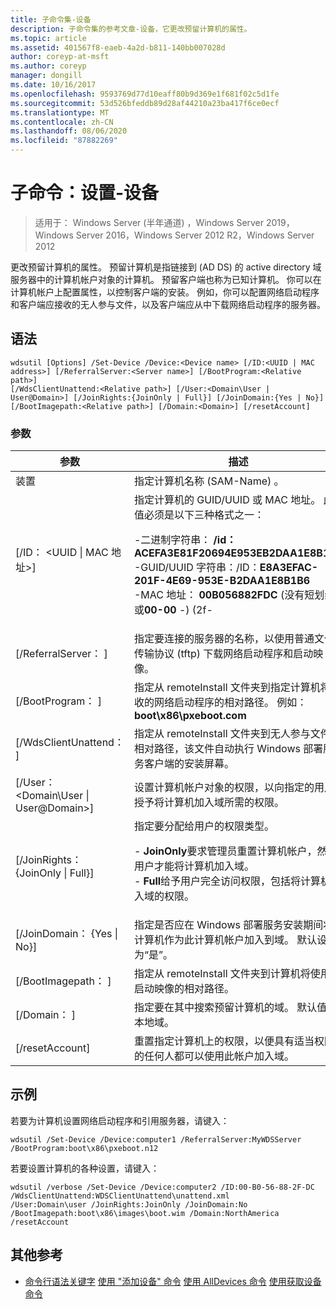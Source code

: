 ```yaml
---
title: 子命令集-设备
description: 子命令集的参考文章-设备，它更改预留计算机的属性。
ms.topic: article
ms.assetid: 401567f8-eaeb-4a2d-b811-140bb007028d
author: coreyp-at-msft
ms.author: coreyp
manager: dongill
ms.date: 10/16/2017
ms.openlocfilehash: 9593769d77d10eaff80b9d369e1f681f02c5d1fe
ms.sourcegitcommit: 53d526bfeddb89d28af44210a23ba417f6ce0ecf
ms.translationtype: MT
ms.contentlocale: zh-CN
ms.lasthandoff: 08/06/2020
ms.locfileid: "87882269"
---
```

# <a name="subcommand-set-device"></a>子命令：设置-设备

> 适用于： Windows Server (半年通道) ，Windows Server 2019，Windows Server 2016，Windows Server 2012 R2，Windows Server 2012

更改预留计算机的属性。 预留计算机是指链接到 (AD DS) 的 active directory 域服务器中的计算机帐户对象的计算机。 预留客户端也称为已知计算机。 你可以在计算机帐户上配置属性，以控制客户端的安装。 例如，你可以配置网络启动程序和客户端应接收的无人参与文件，以及客户端应从中下载网络启动程序的服务器。

## <a name="syntax"></a>语法
```
wdsutil [Options] /Set-Device /Device:<Device name> [/ID:<UUID | MAC address>] [/ReferralServer:<Server name>] [/BootProgram:<Relative path>]
[/WdsClientUnattend:<Relative path>] [/User:<Domain\User | User@Domain>] [/JoinRights:{JoinOnly | Full}] [/JoinDomain:{Yes | No}] [/BootImagepath:<Relative path>] [/Domain:<Domain>] [/resetAccount]
```
### <a name="parameters"></a>参数
|参数|描述|
|-------|--------|
|装置<computer name>|指定计算机名称 (SAM-Name) 。|
|[/ID： <UUID &#124; MAC 地址>]|指定计算机的 GUID/UUID 或 MAC 地址。 此值必须是以下三种格式之一：<p>-二进制字符串： **/id： ACEFA3E81F20694E953EB2DAA1E8B1B6**<br />-GUID/UUID 字符串：/ID：**E8A3EFAC-201F-4E69-953E-B2DAA1E8B1B6**<br />-MAC 地址： **00B056882FDC** (没有短划线) 或**00-00** -)  (2f-|
|[/ReferralServer： <Server name> ]|指定要连接的服务器的名称，以使用普通文件传输协议 (tftp) 下载网络启动程序和启动映像。|
|[/BootProgram： <Relative path> ]|指定从 remoteInstall 文件夹到指定计算机将接收的网络启动程序的相对路径。 例如： **boot\x86\pxeboot.com**|
|[/WdsClientUnattend： <Relative path> ]|指定从 remoteInstall 文件夹到无人参与文件的相对路径，该文件自动执行 Windows 部署服务客户端的安装屏幕。|
|[/User： <Domain\User &#124; User@Domain>]|设置计算机帐户对象的权限，以向指定的用户授予将计算机加入域所需的权限。|
|[/JoinRights： {JoinOnly &#124; Full}]|指定要分配给用户的权限类型。<p>-   **JoinOnly**要求管理员重置计算机帐户，然后用户才能将计算机加入域。<br />-   **Full**给予用户完全访问权限，包括将计算机加入域的权限。|
|[/JoinDomain： {Yes &#124; No}]|指定是否应在 Windows 部署服务安装期间将计算机作为此计算机帐户加入到域。 默认设置为“是”。|
|[/BootImagepath： <Relative path> ]|指定从 remoteInstall 文件夹到计算机将使用的启动映像的相对路径。|
|[/Domain： <Domain> ]|指定要在其中搜索预留计算机的域。 默认值为本地域。|
|[/resetAccount]|重置指定计算机上的权限，以便具有适当权限的任何人都可以使用此帐户加入域。|
## <a name="examples"></a>示例
若要为计算机设置网络启动程序和引用服务器，请键入：
```
wdsutil /Set-Device /Device:computer1 /ReferralServer:MyWDSServer
/BootProgram:boot\x86\pxeboot.n12
```
若要设置计算机的各种设置，请键入：
```
wdsutil /verbose /Set-Device /Device:computer2 /ID:00-B0-56-88-2F-DC /WdsClientUnattend:WDSClientUnattend\unattend.xml
/User:Domain\user /JoinRights:JoinOnly /JoinDomain:No /BootImagepath:boot\x86\images\boot.wim /Domain:NorthAmerica /resetAccount
```
## <a name="additional-references"></a>其他参考
- [命令行语法关键字](command-line-syntax-key.md) 
[使用 "添加设备" 命令](using-the-add-device-command.md) 
[使用 AllDevices 命令](using-the-get-alldevices-command.md) 
[使用获取设备命令](using-the-get-device-command.md)
